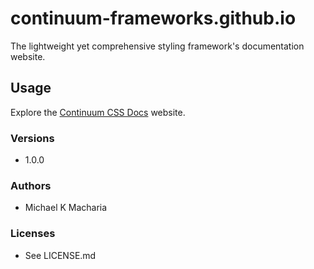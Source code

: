 # continuum-frameworks.github.io

The lightweight yet comprehensive styling framework's documentation website.

## Usage

Explore the [Continuum CSS Docs](https://continuum-frameworks.github.io/continuum-css) website.

### Versions

-   1.0.0

### Authors

-   Michael K Macharia

### Licenses

-   See LICENSE.md
